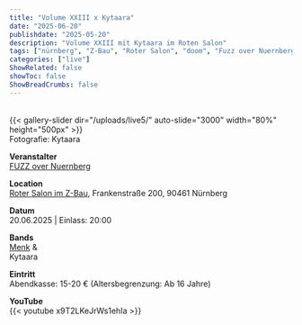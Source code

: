 ```yaml
---
title: "Volume XXIII x Kytaara"
date: "2025-06-20"
publishdate: "2025-05-20"
description: "Volume XXIII mit Kytaara im Roten Salon"
tags: ["nürnberg", "Z-Bau", "Roter Salon", "doom", "Fuzz over Nuernberg", "Volume XXIII"]
categories: ["live"]
ShowRelated: false
showToc: false
ShowBreadCrumbs: false
---
```


&nbsp;  
{{< gallery-slider dir="/uploads/live5/" auto-slide="3000" width="80%" height="500px" >}}  
Fotografie: Kytaara

**Veranstalter**  
[FUZZ over Nuernberg](https://www.instagram.com/fuzzovernuernberg/?hl=de)  

**Location**  
[Roter Salon im Z-Bau](https://z-bau.com/), Frankenstraße 200, 90461 Nürnberg  

**Datum**  
20.06.2025 | Einlass: 20:00  

**Bands**  
[Menk](https://www.instagram.com/menkband/) &  
Kytaara  

**Eintritt**  
Abendkasse: 15-20 €  (Altersbegrenzung: Ab 16 Jahre)  

**YouTube**  
{{< youtube x9T2LKeJrWs1ehIa >}}  
